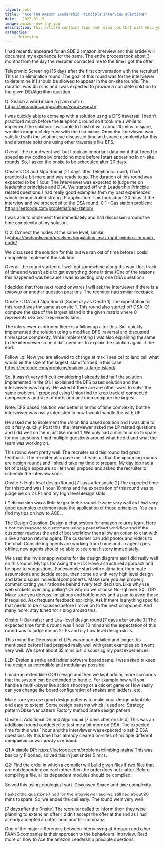 ```yaml
---
layout: post
title:  "Ace the Amazon Leadership Principle interview questions"
date:   2022-01-19
image: amazon-overlay.jpg
description: This article contains tips and resources that will help you prepare for the Amazon Leadership Principle interview questions
categories:
	- Interview
---
```




I had recently appeared for an SDE 2 amazon interview and this article will document my experience for the same. The entire process took about 3 months from the day the recruiter contacted me to the time I got the offer. 

Telephonic Screening
[15 days after the first conversation with the recruiter]
This is an elimination round. The goal of this round was for the interviewer to determine if I should be allowed to appear in the on-site rounds. The duration was 45 mins and I was expected to provide a complete solution to the given DS/Algorithm question. 

Q: Search a word inside a given matrix: https://leetcode.com/problems/word-search/

I was quickly able to come up with a solution using a DFS traversal. I hadn’t practiced much before the telephonic round so it took me a while to implement the solution. I was able to finish it with about 10 mins to spare, we did a couple of dry runs with the test cases. Once the interviewer was satisfied with the solution, we discussed time and space complexity for this and alternate solutions using other traversals like BFS.

Overall, the round went well but I took an important data point that I need to speed up my coding by practicing more before I start appearing in on-site rounds. So, I asked the onsite to be scheduled after 20 days. 

Onsite 1: DS and Algo Round
[21 days after Telephonic round]
I had practiced a bit more and was ready to go. The duration of this round was expected to be 1 hour. The interviewer was expected to judge me on leadership principles and DSA. We started off with Leadership Principle related questions. I had really good examples from my past experiences which demonstrated strong LP application. This took about 20 mins of the interview and we proceeded to the DSA round. 
Q 1 : Gas station problem:  https://leetcode.com/problems/gas-station/

I was able to implement this immediately and had discussion around the time complexity of my solution. 

Q 2: Connect the nodes at the same level, similar to:https://leetcode.com/problems/populating-next-right-pointers-in-each-node/

We discussed the solution for this but we ran out of time before I could completely implement the solution. 

Overall, the round started off well but somewhere along the way I lost track of time and wasn’t able to get everything done in time.(One of the reasons this happened was because I was expecting only one DSA question.)

I decided that from next round onwards I will ask the interviewer if there is a followup or another question post this. The recruiter had similar feedback.  

Onsite 2: DA and Algo Round
[Same day as Onsite 1]
The expectation for this round was the same as onsite 1. This round also started off DSA:
Q1: compute the size of the largest island in the given matrix where 0 represents sea and 1 represents land. 

The interviewer confirmed there is a follow up after this. So I quickly implemented the solution using a modified DFS traversal and discussed time/space complexity. While implementing I was also explaining the same to the interviewer so he didn’t need me to explain the solution again at the end.

Follow up: Now you are allowed to change at max 1 sea cell to land cell what would be the size of the largest island formed in this case. https://leetcode.com/problems/making-a-large-island/

So, it wasn’t very difficult considering I already had half the solution implemented in the Q1. I explained the DFS based solution and the interviewer was happy. He asked if there are any other ways to solve the same problem. I proposed using Union find to keep track of connected components and size of the island and then compute the largest. 

Note: DFS based solution was better in terms of time complexity but the interviewer was really interested in how I would handle this with UF. 

He asked me to implement the Union find based solution and I was able to do it fairly quickly. 
Post this, the interviewer asked me LP related questions and I did well on them just like round 1. 
We only had a minute or so to spare for my questions. I had multiple questions around what he did and what the team was working on. 

This round went pretty well. The recruiter said this round had great feedback. The recruiter also gave me a heads up that the upcoming rounds are design rounds and I should take my time to prepare. My day job had a lot of design exposure so I felt well prepped and asked the recruiter to schedule the interview soon. 

Onsite 3: High-level design Round
[7 days after onsite 2]
The expected time for this round was 1 hour 10 mins and the expectation of this round was to judge me on 2 LPs and my High level design skills. 

LP discussion was a little longer in this round. It went very well as I had very good examples to demonstrate the application of those principles. You can find my tips on how to ACE…


The Design Question: Design a chat system  for amazon returns team. Here a bot can respond to customers using a predefined workflow and if the customer reaches the end of bot workflow then allow an option to chat with a live amazon returns agent. The customer can add photos and videos to the chat. Considering agents are working from home and an agent goes offline, new agents should be able to see chat history immediately. 

We used the invisionapp website for the design diagram  and I did really well on this round. My tips for Acing the HLD:
Have a structured approach and be open to suggestions. For example: start with estimation, then make assumptions and decide scope, then come up with very high level design and later discuss individual components. 
Make sure you are properly communicating your rationale behind every tech decision. Like why use web sockets over long polling? Or why do we choose No-sql over SQL DB?
Make sure you discuss limitations and bottlenecks and a plan to avoid those if required. 
Ask frequent feedback explicitly. Ask if there is anything specific that needs to be discussed before I move on to the next component. 
And many more, stay tuned for a blog around this.


Onsite 4: Bar-raiser and Low-level design round
[7 days after onsite 3]
The expected time for this round was 1 hour 10 mins and the expectation of this round was to judge me on 2 LPs and my Low level design skills. 

This round the Discussion of LPs was much detailed and longer. As mentioned before I had prepped really well with great examples so it went very well. We spent about 35 mins just discussing my past experiences.

LLD: Design a snake and ladder software board game. I was asked to keep the design as extendible and modular as possible. 

I made an extendible OOD design and then we kept adding more scenarios that the system can be extended to handle. For example how will you handle a multi-player live action shooting or a cricket game or How easily can you change the board configuration of snakes and ladders, etc.

Make sure you use good design patterns to make your design adaptable and easy to extend. Some design patterns which I used are:
Strategy pattern
Observer pattern
Factory method
State design pattern

Onsite 5: Additional DS and Algo round
[7 days after onsite 4]
This was an additional round conducted to test me a bit more on DSA. The expected time for this was 1 hour and the interviewer was expected to ask 2 DSA questions. By this time I had already cleared on-sites of multiple different companies so was pretty confident.

Q1:A simple DP:  https://leetcode.com/problems/climbing-stairs/
This was basically Fibonaci, solved this in just under 5 mins. 

Q2: Find the order in which a compiler will build given files.If two files that are not dependent on each other then the order does not matter. Before compiling a file, all its dependent modules should be compiled.

Solved this using topological sort. Discussed Space and time complexity. 

I asked the questions I had for the interviewer and we still had about 20 mins to spare. So, we ended the call early. The round went very well.

[7 days after the Onsite] The recruiter called to inform them they were planning to extend an offer. I didn’t accept the offer at the end as I had already accepted an offer from another company. 

One of the major differences between interviewing at Amazon and other FAANG companies is their approach to the behavioural interview. Read more on how to Ace the amazon Leadership principle questions. 
